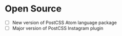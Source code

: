 # Open Source

- [ ] New version of PostCSS Atom language package
- [ ] Major version of PostCSS Instagram plugin
